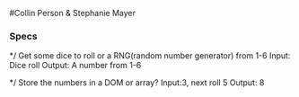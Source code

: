 #Collin Person & Stephanie Mayer


### Specs
  */ Get some dice to roll or a RNG(random number generator) from 1-6
  Input: Dice roll
  Output: A number from 1-6

  */ Store the numbers in a DOM or array?
  Input:3, next roll 5
  Output: 8
